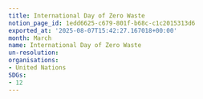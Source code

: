 ```yaml
---
title: International Day of Zero Waste
notion_page_id: 1edd6625-c679-801f-b68c-c1c2015313d6
exported_at: '2025-08-07T15:42:27.167018+00:00'
month: March
name: International Day of Zero Waste
un-resolution: 
organisations:
- United Nations
SDGs:
- 12
---
```


